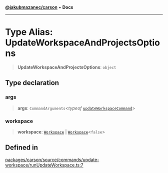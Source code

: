 [**@jakubmazanec/carson**](../README.md) • **Docs**

---

# Type Alias: UpdateWorkspaceAndProjectsOptions

> **UpdateWorkspaceAndProjectsOptions**: `object`

## Type declaration

### args

> **args**: `CommandArguments`\<_typeof_
> [`updateWorkspaceCommand`](../variables/updateWorkspaceCommand.md)\>

### workspace

> **workspace**: [`Workspace`](../classes/Workspace.md) \|
> [`Workspace`](../classes/Workspace.md)\<`false`\>

## Defined in

[packages/carson/source/commands/update-workspace/runUpdateWorkspace.ts:7](https://github.com/jakubmazanec/tools/blob/e8ae4d79f84effbab1b79b1c88222a54b84f3504/packages/carson/source/commands/update-workspace/runUpdateWorkspace.ts#L7)
